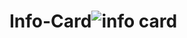 # Info-Card![info card](https://user-images.githubusercontent.com/102663969/211300692-128d46e8-1189-43c1-b58d-2b874da7ab08.png)

